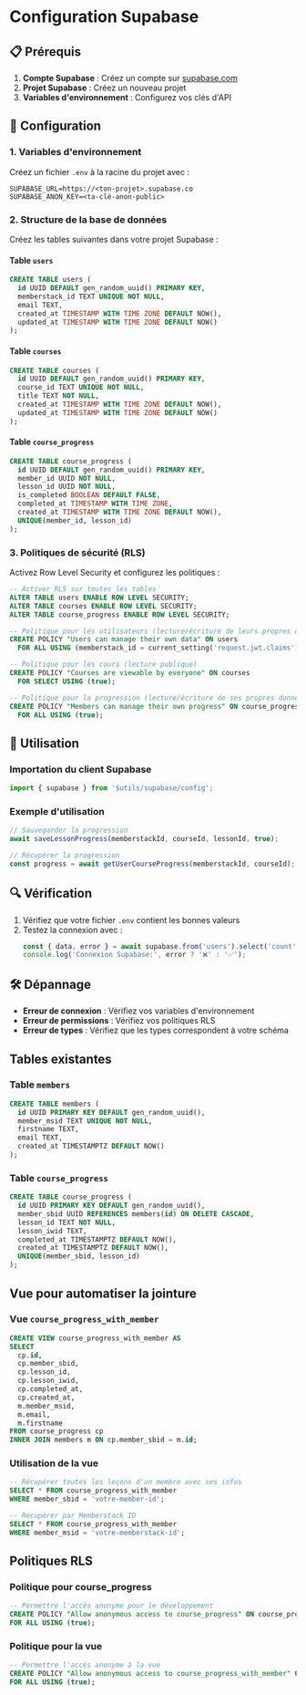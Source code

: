 # Configuration Supabase

## 📋 Prérequis

1. **Compte Supabase** : Créez un compte sur [supabase.com](https://supabase.com)
2. **Projet Supabase** : Créez un nouveau projet
3. **Variables d'environnement** : Configurez vos clés d'API

## 🔧 Configuration

### 1. Variables d'environnement

Créez un fichier `.env` à la racine du projet avec :

```env
SUPABASE_URL=https://<ton-projet>.supabase.co
SUPABASE_ANON_KEY=<ta-clé-anon-public>
```

### 2. Structure de la base de données

Créez les tables suivantes dans votre projet Supabase :

#### Table `users`

```sql
CREATE TABLE users (
  id UUID DEFAULT gen_random_uuid() PRIMARY KEY,
  memberstack_id TEXT UNIQUE NOT NULL,
  email TEXT,
  created_at TIMESTAMP WITH TIME ZONE DEFAULT NOW(),
  updated_at TIMESTAMP WITH TIME ZONE DEFAULT NOW()
);
```

#### Table `courses`

```sql
CREATE TABLE courses (
  id UUID DEFAULT gen_random_uuid() PRIMARY KEY,
  course_id TEXT UNIQUE NOT NULL,
  title TEXT NOT NULL,
  created_at TIMESTAMP WITH TIME ZONE DEFAULT NOW(),
  updated_at TIMESTAMP WITH TIME ZONE DEFAULT NOW()
);
```

#### Table `course_progress`

```sql
CREATE TABLE course_progress (
  id UUID DEFAULT gen_random_uuid() PRIMARY KEY,
  member_id UUID NOT NULL,
  lesson_id UUID NOT NULL,
  is_completed BOOLEAN DEFAULT FALSE,
  completed_at TIMESTAMP WITH TIME ZONE,
  created_at TIMESTAMP WITH TIME ZONE DEFAULT NOW(),
  UNIQUE(member_id, lesson_id)
);
```

### 3. Politiques de sécurité (RLS)

Activez Row Level Security et configurez les politiques :

```sql
-- Activer RLS sur toutes les tables
ALTER TABLE users ENABLE ROW LEVEL SECURITY;
ALTER TABLE courses ENABLE ROW LEVEL SECURITY;
ALTER TABLE course_progress ENABLE ROW LEVEL SECURITY;

-- Politique pour les utilisateurs (lecture/écriture de leurs propres données)
CREATE POLICY "Users can manage their own data" ON users
  FOR ALL USING (memberstack_id = current_setting('request.jwt.claims')::json->>'sub');

-- Politique pour les cours (lecture publique)
CREATE POLICY "Courses are viewable by everyone" ON courses
  FOR SELECT USING (true);

-- Politique pour la progression (lecture/écriture de ses propres données)
CREATE POLICY "Members can manage their own progress" ON course_progress
  FOR ALL USING (true);
```

## 🚀 Utilisation

### Importation du client Supabase

```typescript
import { supabase } from '$utils/supabase/config';
```

### Exemple d'utilisation

```typescript
// Sauvegarder la progression
await saveLessonProgress(memberstackId, courseId, lessonId, true);

// Récupérer la progression
const progress = await getUserCourseProgress(memberstackId, courseId);
```

## 🔍 Vérification

1. Vérifiez que votre fichier `.env` contient les bonnes valeurs
2. Testez la connexion avec :
   ```typescript
   const { data, error } = await supabase.from('users').select('count');
   console.log('Connexion Supabase:', error ? '❌' : '✅');
   ```

## 🛠️ Dépannage

- **Erreur de connexion** : Vérifiez vos variables d'environnement
- **Erreur de permissions** : Vérifiez vos politiques RLS
- **Erreur de types** : Vérifiez que les types correspondent à votre schéma

## Tables existantes

### Table `members`

```sql
CREATE TABLE members (
  id UUID PRIMARY KEY DEFAULT gen_random_uuid(),
  member_msid TEXT UNIQUE NOT NULL,
  firstname TEXT,
  email TEXT,
  created_at TIMESTAMPTZ DEFAULT NOW()
);
```

### Table `course_progress`

```sql
CREATE TABLE course_progress (
  id UUID PRIMARY KEY DEFAULT gen_random_uuid(),
  member_sbid UUID REFERENCES members(id) ON DELETE CASCADE,
  lesson_id TEXT NOT NULL,
  lesson_iwid TEXT,
  completed_at TIMESTAMPTZ DEFAULT NOW(),
  created_at TIMESTAMPTZ DEFAULT NOW(),
  UNIQUE(member_sbid, lesson_id)
);
```

## Vue pour automatiser la jointure

### Vue `course_progress_with_member`

```sql
CREATE VIEW course_progress_with_member AS
SELECT
  cp.id,
  cp.member_sbid,
  cp.lesson_id,
  cp.lesson_iwid,
  cp.completed_at,
  cp.created_at,
  m.member_msid,
  m.email,
  m.firstname
FROM course_progress cp
INNER JOIN members m ON cp.member_sbid = m.id;
```

### Utilisation de la vue

```sql
-- Récupérer toutes les leçons d'un membre avec ses infos
SELECT * FROM course_progress_with_member
WHERE member_sbid = 'votre-member-id';

-- Récupérer par Memberstack ID
SELECT * FROM course_progress_with_member
WHERE member_msid = 'votre-memberstack-id';
```

## Politiques RLS

### Politique pour course_progress

```sql
-- Permettre l'accès anonyme pour le développement
CREATE POLICY "Allow anonymous access to course_progress" ON course_progress
FOR ALL USING (true);
```

### Politique pour la vue

```sql
-- Permettre l'accès anonyme à la vue
CREATE POLICY "Allow anonymous access to course_progress_with_member" ON course_progress_with_member
FOR ALL USING (true);
```
